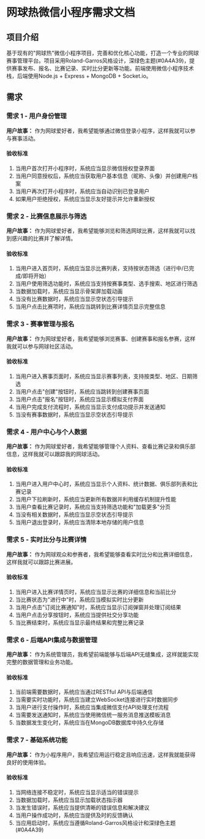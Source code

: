 # 网球热微信小程序需求文档

## 项目介绍

基于现有的"网球热"微信小程序项目，完善和优化核心功能，打造一个专业的网球赛事管理平台。项目采用Roland-Garros风格设计，深绿色主题(#0A4A39)，提供赛事发布、报名、比赛记录、实时比分更新等功能。前端使用微信小程序技术栈，后端使用Node.js + Express + MongoDB + Socket.io。

## 需求

### 需求 1 - 用户身份管理

**用户故事：** 作为网球爱好者，我希望能够通过微信登录小程序，这样我就可以参与赛事活动。

#### 验收标准

1. 当用户首次打开小程序时，系统应当显示微信授权登录界面
2. 当用户同意授权后，系统应当获取用户基本信息（昵称、头像）并创建用户档案
3. 当用户再次打开小程序时，系统应当自动识别已登录用户
4. 如果用户拒绝授权，系统应当显示友好提示并允许重新授权

### 需求 2 - 比赛信息展示与筛选

**用户故事：** 作为网球爱好者，我希望能够浏览和筛选网球比赛，这样我就可以找到感兴趣的比赛并了解详情。

#### 验收标准

1. 当用户进入首页时，系统应当显示比赛列表，支持按状态筛选（进行中/已完成/即将开始）
2. 当用户使用筛选功能时，系统应当支持按赛事类型、选手搜索、地区进行筛选
3. 当数据加载时，系统应当显示骨架屏加载动画
4. 当没有比赛数据时，系统应当显示空状态引导提示
5. 当用户点击比赛项时，系统应当跳转到比赛详情页显示完整信息

### 需求 3 - 赛事管理与报名

**用户故事：** 作为网球爱好者，我希望能够浏览赛事、创建赛事和报名参赛，这样我就可以参与网球社区活动。

#### 验收标准

1. 当用户进入赛事页面时，系统应当显示赛事列表，支持按类型、地区、日期筛选
2. 当用户点击"创建"按钮时，系统应当跳转到创建赛事页面
3. 当用户点击"报名"按钮时，系统应当显示模拟支付界面
4. 当用户完成支付流程时，系统应当显示支付成功提示并发送通知
5. 当没有赛事数据时，系统应当显示空状态引导提示

### 需求 4 - 用户中心与个人数据

**用户故事：** 作为网球爱好者，我希望能够管理个人资料、查看比赛记录和俱乐部信息，这样我就可以跟踪我的网球活动。

#### 验收标准

1. 当用户进入用户中心时，系统应当显示个人资料、统计数据、俱乐部列表和比赛记录
2. 当用户下拉刷新时，系统应当更新所有数据并利用缓存机制提升性能
3. 当用户查看比赛记录时，系统应当支持筛选功能和"加载更多"分页
4. 当没有相关数据时，系统应当显示空状态引导提示
5. 当用户退出登录时，系统应当清除本地存储的用户信息

### 需求 5 - 实时比分与比赛详情

**用户故事：** 作为网球观众和参赛者，我希望能够查看实时比分和比赛详细信息，这样我就可以跟踪比赛进展。

#### 验收标准

1. 当用户进入比赛详情页时，系统应当显示比赛的详细信息和当前比分
2. 当比赛状态为"进行中"时，系统应当模拟实时比分更新
3. 当用户点击"订阅比赛通知"时，系统应当显示订阅弹窗并处理订阅结果
4. 当用户点击分享按钮时，系统应当提供社交分享功能
5. 当比赛结束时，系统应当显示最终结果和完整比赛记录

### 需求 6 - 后端API集成与数据管理

**用户故事：** 作为系统管理员，我希望前端能够与后端API无缝集成，这样就能实现完整的数据管理和业务功能。

#### 验收标准

1. 当前端需要数据时，系统应当通过RESTful API与后端通信
2. 当需要实时功能时，系统应当建立WebSocket连接进行实时数据同步
3. 当用户进行支付操作时，系统应当集成微信支付API处理支付流程
4. 当需要发送通知时，系统应当使用微信统一服务消息推送模板消息
5. 当数据发生变化时，系统应当在MongoDB数据库中持久化存储

### 需求 7 - 基础系统功能

**用户故事：** 作为小程序用户，我希望应用运行稳定且响应迅速，这样我就能获得良好的使用体验。

#### 验收标准

1. 当网络连接不稳定时，系统应当显示适当的错误提示
2. 当数据加载时，系统应当显示加载状态指示器
3. 当发生错误时，系统应当提供清晰的错误信息和解决建议
4. 当用户操作成功时，系统应当提供及时的反馈确认
5. 当应用启动时，系统应当遵循Roland-Garros风格设计和深绿色主题(#0A4A39)